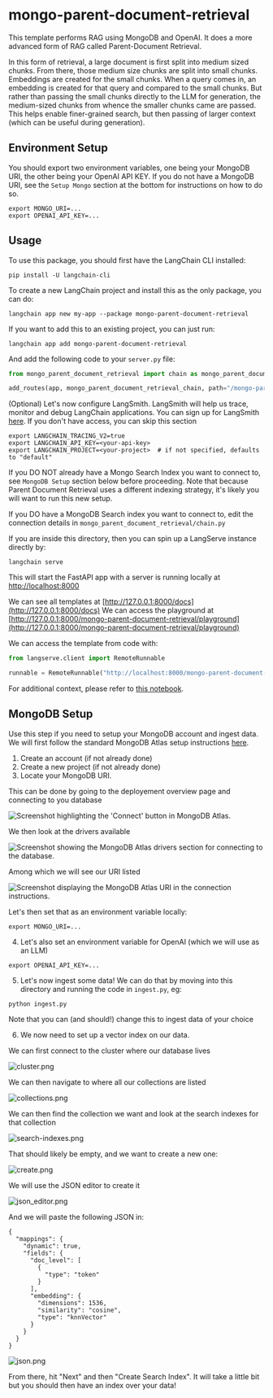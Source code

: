 # mongo-parent-document-retrieval

This template performs RAG using MongoDB and OpenAI.
It does a more advanced form of RAG called Parent-Document Retrieval.

In this form of retrieval, a large document is first split into medium sized chunks.
From there, those medium size chunks are split into small chunks.
Embeddings are created for the small chunks.
When a query comes in, an embedding is created for that query and compared to the small chunks.
But rather than passing the small chunks directly to the LLM for generation, the medium-sized chunks
from whence the smaller chunks came are passed.
This helps enable finer-grained search, but then passing of larger context (which can be useful during generation).

## Environment Setup

You should export two environment variables, one being your MongoDB URI, the other being your OpenAI API KEY.
If you do not have a MongoDB URI, see the `Setup Mongo` section at the bottom for instructions on how to do so.

```shell
export MONGO_URI=...
export OPENAI_API_KEY=...
```

## Usage

To use this package, you should first have the LangChain CLI installed:

```shell
pip install -U langchain-cli
```

To create a new LangChain project and install this as the only package, you can do:

```shell
langchain app new my-app --package mongo-parent-document-retrieval
```

If you want to add this to an existing project, you can just run:

```shell
langchain app add mongo-parent-document-retrieval
```

And add the following code to your `server.py` file:
```python
from mongo_parent_document_retrieval import chain as mongo_parent_document_retrieval_chain

add_routes(app, mongo_parent_document_retrieval_chain, path="/mongo-parent-document-retrieval")
```

(Optional) Let's now configure LangSmith. 
LangSmith will help us trace, monitor and debug LangChain applications. 
You can sign up for LangSmith [here](https://smith.langchain.com/). 
If you don't have access, you can skip this section


```shell
export LANGCHAIN_TRACING_V2=true
export LANGCHAIN_API_KEY=<your-api-key>
export LANGCHAIN_PROJECT=<your-project>  # if not specified, defaults to "default"
```

If you DO NOT already have a Mongo Search Index you want to connect to, see `MongoDB Setup` section below before proceeding.
Note that because Parent Document Retrieval uses a different indexing strategy, it's likely you will want to run this new setup.

If you DO have a MongoDB Search index you want to connect to, edit the connection details in `mongo_parent_document_retrieval/chain.py`

If you are inside this directory, then you can spin up a LangServe instance directly by:

```shell
langchain serve
```

This will start the FastAPI app with a server is running locally at 
[http://localhost:8000](http://localhost:8000)

We can see all templates at [http://127.0.0.1:8000/docs](http://127.0.0.1:8000/docs)
We can access the playground at [http://127.0.0.1:8000/mongo-parent-document-retrieval/playground](http://127.0.0.1:8000/mongo-parent-document-retrieval/playground)  

We can access the template from code with:

```python
from langserve.client import RemoteRunnable

runnable = RemoteRunnable("http://localhost:8000/mongo-parent-document-retrieval")
```

For additional context, please refer to [this notebook](https://colab.research.google.com/drive/1cr2HBAHyBmwKUerJq2if0JaNhy-hIq7I#scrollTo=TZp7_CBfxTOB).


## MongoDB Setup

Use this step if you need to setup your MongoDB account and ingest data.
We will first follow the standard MongoDB Atlas setup instructions [here](https://www.mongodb.com/docs/atlas/getting-started/).

1. Create an account (if not already done)
2. Create a new project (if not already done)
3. Locate your MongoDB URI.

This can be done by going to the deployement overview page and connecting to you database

![Screenshot highlighting the 'Connect' button in MongoDB Atlas.](_images/connect.png "MongoDB Atlas Connect Button")

We then look at the drivers available

![Screenshot showing the MongoDB Atlas drivers section for connecting to the database.](_images/driver.png "MongoDB Atlas Drivers Section")

Among which we will see our URI listed

![Screenshot displaying the MongoDB Atlas URI in the connection instructions.](_images/uri.png "MongoDB Atlas URI Display")

Let's then set that as an environment variable locally:

```shell
export MONGO_URI=...
```

4. Let's also set an environment variable for OpenAI (which we will use as an LLM)

```shell
export OPENAI_API_KEY=...
```

5. Let's now ingest some data! We can do that by moving into this directory and running the code in `ingest.py`, eg:

```shell
python ingest.py
```

Note that you can (and should!) change this to ingest data of your choice

6. We now need to set up a vector index on our data.

We can first connect to the cluster where our database lives

![cluster.png](_images%2Fcluster.png)

We can then navigate to where all our collections are listed

![collections.png](_images%2Fcollections.png)

We can then find the collection we want and look at the search indexes for that collection

![search-indexes.png](_images%2Fsearch-indexes.png)

That should likely be empty, and we want to create a new one:

![create.png](_images%2Fcreate.png)

We will use the JSON editor to create it

![json_editor.png](_images%2Fjson_editor.png)

And we will paste the following JSON in:

```text
{
  "mappings": {
    "dynamic": true,
    "fields": {
      "doc_level": [
        {
          "type": "token"
        }
      ],
      "embedding": {
        "dimensions": 1536,
        "similarity": "cosine",
        "type": "knnVector"
      }
    }
  }
}
```
![json.png](_images%2Fjson.png)

From there, hit "Next" and then "Create Search Index". It will take a little bit but you should then have an index over your data!

